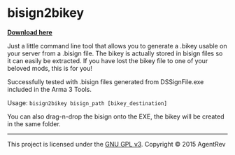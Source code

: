 # bisign2bikey

**[Download here](http://github.com/AgentRev/bisign2bikey/releases)**

Just a little command line tool that allows you to generate a .bikey usable on your server from a .bisign file. The bikey is actually stored in bisign files so it can easily be extracted. If you have lost the bikey file to one of your beloved mods, this is for you!

Successfully tested with .bisign files generated from DSSignFile.exe included in the Arma 3 Tools.

Usage: `bisign2bikey bisign_path [bikey_destination]`

You can also drag-n-drop the bisign onto the EXE, the bikey will be created in the same folder.

---

This project is licensed under the [GNU GPL v3](http://www.tldrlegal.com/l/gpl-3.0). Copyright © 2015 AgentRev
